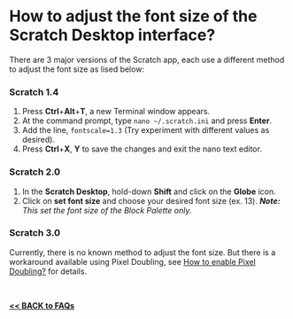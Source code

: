 # How to adjust the font size of the Scratch Desktop interface?

There are 3 major versions of the Scratch app, each use a different method to adjust the font size as lised below:  

### Scratch 1.4  

1. Press **Ctrl**+**Alt**+**T**, a new Terminal window appears.  
2. At the command prompt, type `nano ~/.scratch.ini` and press **Enter**.  
3. Add the line, `fontscale=1.3` (Try experiment with different values as desired).  
4. Press **Ctrl**+**X**, **Y** to save the changes and exit the nano text editor.  


### Scratch 2.0  

1. In the **Scratch Desktop**, hold-down **Shift** and click on the **Globe** icon.
2. Click on **set font size** and choose your desired font size (ex. 13).
***Note:** This set the font size of the Block Palette only.*


### Scratch 3.0  
Currently, there is no known method to adjust the font size. But there is a workaround available using Pixel Doubling, see [How to enable Pixel Doubling?](./PixelDoubling.md#how-to-enable-pixel-doubling-for-a-high-resolution-monitor) for details.

<br>

[**<< BACK to FAQs**](./TOC-FAQ.md#frequently-asked-questions)

